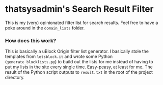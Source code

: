 # thatsysadmin's Search Result Filter

This is my (very) opinionated filter list for search results. 
Feel free to have a poke around in the `domain_lists` folder.

### How does this work?
This is basically a uBlock Origin filter list generator. I basically stole the templates from `letsblock.it`
and wrote some Python (`generate_blocklists.py`) to build out the lists for me instead of having to put my 
lists in the site every single time. Easy-peasy, at least for me. The result of the Python script outputs
to `result.txt` in the root of the project directory.